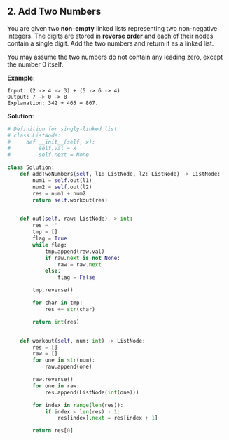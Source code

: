 ## 2. Add Two Numbers

You are given two **non-empty** linked lists representing two non-negative integers. The digits are stored in **reverse order** and each of their nodes contain a single digit. Add the two numbers and return it as a linked list.

You may assume the two numbers do not contain any leading zero, except the number 0 itself.

**Example**:

```
Input: (2 -> 4 -> 3) + (5 -> 6 -> 4)
Output: 7 -> 0 -> 8
Explanation: 342 + 465 = 807.
```

**Solution**:

```python
# Definition for singly-linked list.
# class ListNode:
#     def __init__(self, x):
#         self.val = x
#         self.next = None

class Solution:
    def addTwoNumbers(self, l1: ListNode, l2: ListNode) -> ListNode:
        num1 = self.out(l1)
        num2 = self.out(l2)
        res = num1 + num2
        return self.workout(res)


    def out(self, raw: ListNode) -> int:
        res = ''
        tmp = []
        flag = True
        while flag:
            tmp.append(raw.val)
            if raw.next is not None:
                raw = raw.next
            else:
                flag = False

        tmp.reverse()

        for char in tmp:
            res += str(char)

        return int(res)


    def workout(self, num: int) -> ListNode:
        res = []
        raw = []
        for one in str(num):
            raw.append(one)

        raw.reverse()
        for one in raw:
            res.append(ListNode(int(one)))

        for index in range(len(res)):
            if index < len(res) - 1:
                res[index].next = res[index + 1]

        return res[0]
```

